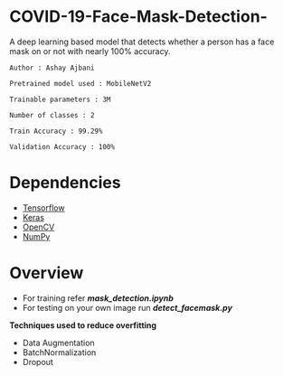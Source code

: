 # COVID-19-Face-Mask-Detection-
A deep learning based model that detects whether a person has a face mask on or not with nearly 100% accuracy.

```
Author : Ashay Ajbani

Pretrained model used : MobileNetV2

Trainable parameters : 3M

Number of classes : 2

Train Accuracy : 99.29%

Validation Accuracy : 100%
```

# Dependencies
<ul>
  <li> <a href="https://www.tensorflow.org/">Tensorflow</a> </li>
  <li> <a href="https://www.keras.io/">Keras</a> </li>
  <li> <a href="https://www.opencv.org/">OpenCV</a> </li>
  <li> <a href="https://www.numpy.org/">NumPy</a> </li>
</ul> 

# Overview
<ul>
  <li>For training refer <i><b>mask_detection.ipynb</b></i></li>
  <li>For testing on your own image run <i><b>detect_facemask.py</b></i></li>
</ul> 

<b> Techniques used to reduce overfitting </b>
<ul>
  <li> Data Augmentation </li>
  <li> BatchNormalization </li>
  <li> Dropout </li>
</ul> 
